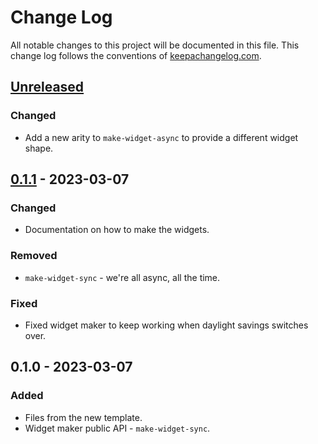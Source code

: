 # Change Log
All notable changes to this project will be documented in this file. This change log follows the conventions of [keepachangelog.com](http://keepachangelog.com/).

## [Unreleased]
### Changed
- Add a new arity to `make-widget-async` to provide a different widget shape.

## [0.1.1] - 2023-03-07
### Changed
- Documentation on how to make the widgets.

### Removed
- `make-widget-sync` - we're all async, all the time.

### Fixed
- Fixed widget maker to keep working when daylight savings switches over.

## 0.1.0 - 2023-03-07
### Added
- Files from the new template.
- Widget maker public API - `make-widget-sync`.

[Unreleased]: https://sourcehost.site/your-name/types/compare/0.1.1...HEAD
[0.1.1]: https://sourcehost.site/your-name/types/compare/0.1.0...0.1.1
